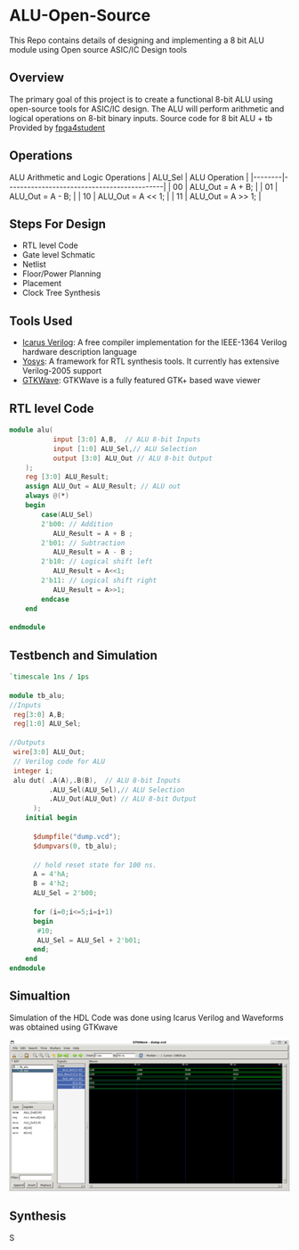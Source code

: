 # ALU-Open-Source
This Repo contains details of designing and implementing a 8 bit ALU module using Open source ASIC/IC Design tools

## Overview
The primary goal of this project is to create a functional 8-bit ALU using open-source tools for ASIC/IC design. The ALU will perform arithmetic and logical operations on 8-bit binary inputs.
Source code for 8 bit ALU + tb Provided by [fpga4student](https://www.fpga4student.com/2017/06/Verilog-code-for-ALU.html)

## Operations


ALU Arithmetic and Logic Operations
| ALU_Sel | ALU Operation                             |
|--------|--------------------------------------------|
| 00    | ALU_Out = A + B;                            |
| 01    | ALU_Out = A - B;                            |
| 10    | ALU_Out = A << 1;                           |
| 11    | ALU_Out = A >> 1;                           |

## Steps For Design
- RTL level Code
- Gate level Schmatic
- Netlist
- Floor/Power Planning
- Placement
- Clock Tree Synthesis

## Tools Used
- [Icarus Verilog](https://bleyer.org/icarus/): A free compiler implementation for the IEEE-1364 Verilog hardware description language
- [Yosys](https://github.com/YosysHQ/yosys): A framework for RTL synthesis tools. It currently has extensive Verilog-2005 support
- [GTKWave](https://gtkwave.sourceforge.net/): GTKWave is a fully featured GTK+ based wave viewer

## RTL level Code

```Verilog
module alu(
           input [3:0] A,B,  // ALU 8-bit Inputs
           input [1:0] ALU_Sel,// ALU Selection
           output [3:0] ALU_Out // ALU 8-bit Output
    );
    reg [3:0] ALU_Result;
    assign ALU_Out = ALU_Result; // ALU out
    always @(*)
    begin
        case(ALU_Sel)
        2'b00: // Addition
           ALU_Result = A + B ;
        2'b01: // Subtraction
           ALU_Result = A - B ;
        2'b10: // Logical shift left
           ALU_Result = A<<1;
        2'b11: // Logical shift right
           ALU_Result = A>>1;
        endcase
    end

endmodule

```
## Testbench and Simulation

```Verilog
`timescale 1ns / 1ps  

module tb_alu;
//Inputs
 reg[3:0] A,B;
 reg[1:0] ALU_Sel;

//Outputs
 wire[3:0] ALU_Out;
 // Verilog code for ALU
 integer i;
 alu dut( .A(A),.B(B),  // ALU 8-bit Inputs                 
          .ALU_Sel(ALU_Sel),// ALU Selection
          .ALU_Out(ALU_Out) // ALU 8-bit Output
      );
    initial begin
    
      $dumpfile("dump.vcd");
      $dumpvars(0, tb_alu);
      
      // hold reset state for 100 ns.
      A = 4'hA;
      B = 4'h2;
      ALU_Sel = 2'b00;
      
      for (i=0;i<=5;i=i+1)
      begin
       #10;
       ALU_Sel = ALU_Sel + 2'b01;
      end;      
    end
endmodule
```

## Simualtion
Simulation of the HDL Code was done using Icarus Verilog and Waveforms was obtained using GTKwave

![Sim](https://github.com/Sourabh-Mallapur/ALU-Open-Source/blob/main/sim/sim.PNG)

## Synthesis
S
